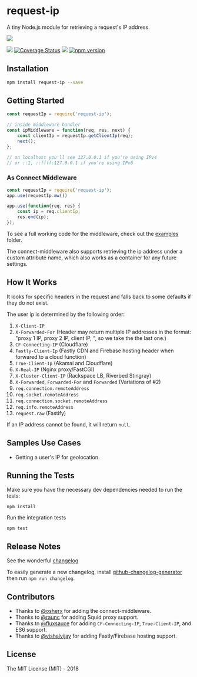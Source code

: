 # request-ip

A tiny Node.js module for retrieving a request's IP address. 

![](https://nodei.co/npm/request-ip.png?downloads=true&cacheBust=2)

![](https://travis-ci.org/pbojinov/request-ip.svg?branch=master)
[![Coverage Status](https://coveralls.io/repos/pbojinov/request-ip/badge.svg)](https://coveralls.io/r/pbojinov/request-ip)
![](https://img.shields.io/npm/l/express.svg)
[![npm version](https://badge.fury.io/js/request-ip.svg)](https://badge.fury.io/js/request-ip)

## Installation

```bash
npm install request-ip --save
```
    
## Getting Started

```javascript
const requestIp = require('request-ip');

// inside middleware handler
const ipMiddleware = function(req, res, next) {
    const clientIp = requestIp.getClientIp(req); 
    next();
};

// on localhost you'll see 127.0.0.1 if you're using IPv4 
// or ::1, ::ffff:127.0.0.1 if you're using IPv6
```

### As Connect Middleware

```javascript
const requestIp = require('request-ip');
app.use(requestIp.mw())

app.use(function(req, res) {
    const ip = req.clientIp;
    res.end(ip);
});
```

To see a full working code for the middleware, check out the [examples](https://github.com/pbojinov/request-ip/tree/master/examples) folder.

The connect-middleware also supports retrieving the ip address under a custom attribute name, which also works as a container for any future settings. 

## How It Works

It looks for specific headers in the request and falls back to some defaults if they do not exist.

The user ip is determined by the following order:

1. `X-Client-IP`  
2. `X-Forwarded-For` (Header may return multiple IP addresses in the format: "proxy 1 IP, proxy 2 IP, client IP, ", so we take the the last one.)
3. `CF-Connecting-IP` (Cloudflare)
4. `Fastly-Client-Ip` (Fastly CDN and Firebase hosting header when forwared to a cloud function)
5. `True-Client-Ip` (Akamai and Cloudflare)
6. `X-Real-IP` (Nginx proxy/FastCGI)
7. `X-Cluster-Client-IP` (Rackspace LB, Riverbed Stingray)
8. `X-Forwarded`, `Forwarded-For` and `Forwarded` (Variations of #2)
9. `req.connection.remoteAddress`
10. `req.socket.remoteAddress`
11. `req.connection.socket.remoteAddress`
12. `req.info.remoteAddress`
13. `request.raw` (Fastify)

If an IP address cannot be found, it will return `null`.

## Samples Use Cases

* Getting a user's IP for geolocation.


## Running the Tests

Make sure you have the necessary dev dependencies needed to run the tests:

```
npm install
```

Run the integration tests

```
npm test
```

## Release Notes

See the wonderful [changelog](https://github.com/pbojinov/request-ip/blob/master/CHANGELOG.md)

To easily generate a new changelog, install [github-changelog-generator](https://github.com/skywinder/github-changelog-generator) then run `npm run changelog`.

## Contributors

* Thanks to [@osherx](https://github.com/osherx) for adding the connect-middleware.
* Thanks to [@raunc](https://github.com/raunc) for adding Squid proxy support.
* Thanks to [@fluxsauce](https://github.com/fluxsauce) for adding `CF-Connecting-IP`, `True-Client-IP`, and ES6 support.
* Thanks to [@vishalvijay](https://github.com/vishalvijay) for adding Fastly/Firebase hosting support.

## License

The MIT License (MIT) - 2018

